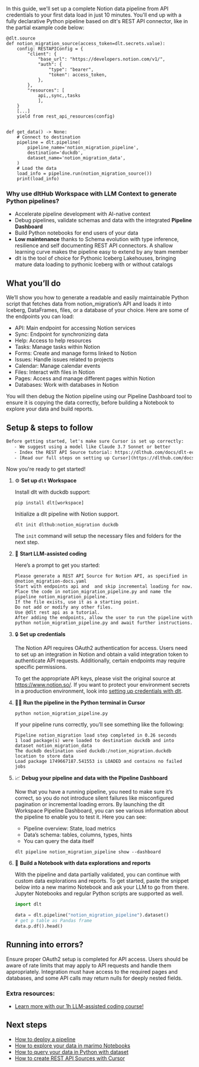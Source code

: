 In this guide, we'll set up a complete Notion data pipeline from API credentials to your first data load in just 10 minutes. You'll end up with a fully declarative Python pipeline based on dlt's REST API connector, like in the partial example code below:

```python-outcome
@dlt.source
def notion_migration_source(access_token=dlt.secrets.value):
    config: RESTAPIConfig = {
        "client": {
            "base_url": "https://developers.notion.com/v1/",
            "auth": {
                "type": "bearer",
                "token": access_token,
            },
        },
        "resources": [
            api,,sync,,tasks
            ],
    }
    [...]
    yield from rest_api_resources(config)


def get_data() -> None:
    # Connect to destination
    pipeline = dlt.pipeline(
        pipeline_name='notion_migration_pipeline',
        destination='duckdb',
        dataset_name='notion_migration_data', 
    )
    # Load the data
    load_info = pipeline.run(notion_migration_source())
    print(load_info) 
```

### Why use dltHub Workspace with LLM Context to generate Python pipelines?

- Accelerate pipeline development with AI-native context
- Debug pipelines, validate schemas and data with the integrated **Pipeline Dashboard**
- Build Python notebooks for end users of your data
- **Low maintenance** thanks to Schema evolution with type inference, resilience and self documenting REST API connectors. A shallow learning curve makes the pipeline easy to extend by any team member
- dlt is the tool of choice for Pythonic Iceberg Lakehouses, bringing mature data loading to pythonic Iceberg with or without catalogs

## What you’ll do

We’ll show you how to generate a readable and easily maintainable Python script that fetches data from notion_migration’s API and loads it into Iceberg, DataFrames, files, or a database of your choice. Here are some of the endpoints you can load:

- API: Main endpoint for accessing Notion services
- Sync: Endpoint for synchronizing data
- Help: Access to help resources
- Tasks: Manage tasks within Notion
- Forms: Create and manage forms linked to Notion
- Issues: Handle issues related to projects
- Calendar: Manage calendar events
- Files: Interact with files in Notion
- Pages: Access and manage different pages within Notion
- Databases: Work with databases in Notion

You will then debug the Notion pipeline using our Pipeline Dashboard tool to ensure it is copying the data correctly, before building a Notebook to explore your data and build reports.

## Setup & steps to follow

```default
Before getting started, let's make sure Cursor is set up correctly:
   - We suggest using a model like Claude 3.7 Sonnet or better
   - Index the REST API Source tutorial: https://dlthub.com/docs/dlt-ecosystem/verified-sources/rest_api/ and add it to context as **@dlt rest api**
   - [Read our full steps on setting up Cursor](https://dlthub.com/docs/dlt-ecosystem/llm-tooling/cursor-restapi#23-configuring-cursor-with-documentation)
```

Now you're ready to get started!

1. ⚙️ **Set up `dlt` Workspace**
    
    Install dlt with duckdb support:
    ```shell
    pip install dlt[workspace]
    ```

    Initialize a dlt pipeline with Notion support.
    ```shell
    dlt init dlthub:notion_migration duckdb
    ```

    The `init` command will setup the necessary files and folders for the next step.
    
2. 🤠 **Start LLM-assisted coding**
    
    Here’s a prompt to get you started:
    
    ```prompt
    Please generate a REST API Source for Notion API, as specified in @notion_migration-docs.yaml 
    Start with endpoints api and  and skip incremental loading for now. 
    Place the code in notion_migration_pipeline.py and name the pipeline notion_migration_pipeline. 
    If the file exists, use it as a starting point. 
    Do not add or modify any other files. 
    Use @dlt rest api as a tutorial. 
    After adding the endpoints, allow the user to run the pipeline with python notion_migration_pipeline.py and await further instructions.
    ```

    
3. 🔒 **Set up credentials** 
    
    The Notion API requires OAuth2 authentication for access. Users need to set up an integration in Notion and obtain a valid integration token to authenticate API requests. Additionally, certain endpoints may require specific permissions.
    
    To get the appropriate API keys, please visit the original source at https://www.notion.so/.
    If you want to protect your environment secrets in a production environment, look into [setting up credentials with dlt](https://dlthub.com/docs/walkthroughs/add_credentials).
    
4. 🏃‍♀️ **Run the pipeline in the Python terminal in Cursor**
    
    ```shell
    python notion_migration_pipeline.py
    ```
    
    If your pipeline runs correctly, you’ll see something like the following:
    
    ```shell
    Pipeline notion_migration load step completed in 0.26 seconds
    1 load package(s) were loaded to destination duckdb and into dataset notion_migration_data
    The duckdb destination used duckdb:/notion_migration.duckdb location to store data
    Load package 1749667187.541553 is LOADED and contains no failed jobs
    ```
    
5. 📈 **Debug your pipeline and data with the Pipeline Dashboard**

    Now that you have a running pipeline, you need to make sure it’s correct, so you do not introduce silent failures like misconfigured pagination or incremental loading errors. By launching the dlt Workspace Pipeline Dashboard, you can see various information about the pipeline to enable you to test it. Here you can see:
    - Pipeline overview: State, load metrics
    - Data’s schema: tables, columns, types, hints
    - You can query the data itself
    
    ```shell
    dlt pipeline notion_migration_pipeline show --dashboard
    ```
    
6. 🐍 **Build a Notebook with data explorations and reports**

    With the pipeline and data partially validated, you can continue with custom data explorations and reports. To get started, paste the snippet below into a new marimo Notebook and ask your LLM to go from there. Jupyter Notebooks and regular Python scripts are supported as well.

    
    ```python
    import dlt

   data = dlt.pipeline("notion_migration_pipeline").dataset()
   # get p table as Pandas frame
   data.p.df().head()
    ```

## Running into errors?

Ensure proper OAuth2 setup is completed for API access. Users should be aware of rate limits that may apply to API requests and handle them appropriately. Integration must have access to the required pages and databases, and some API calls may return nulls for deeply nested fields.

### Extra resources:

- [Learn more with our 1h LLM-assisted coding course!](https://www.youtube.com/watch?v=GGid70rnJuM)

## Next steps

- [How to deploy a pipeline](https://dlthub.com/docs/walkthroughs/deploy-a-pipeline)
- [How to explore your data in marimo Notebooks](https://dlthub.com/docs/general-usage/dataset-access/marimo)
- [How to query your data in Python with dataset](https://dlthub.com/docs/general-usage/dataset-access/dataset)
- [How to create REST API Sources with Cursor](https://dlthub.com/docs/dlt-ecosystem/llm-tooling/cursor-restapi)